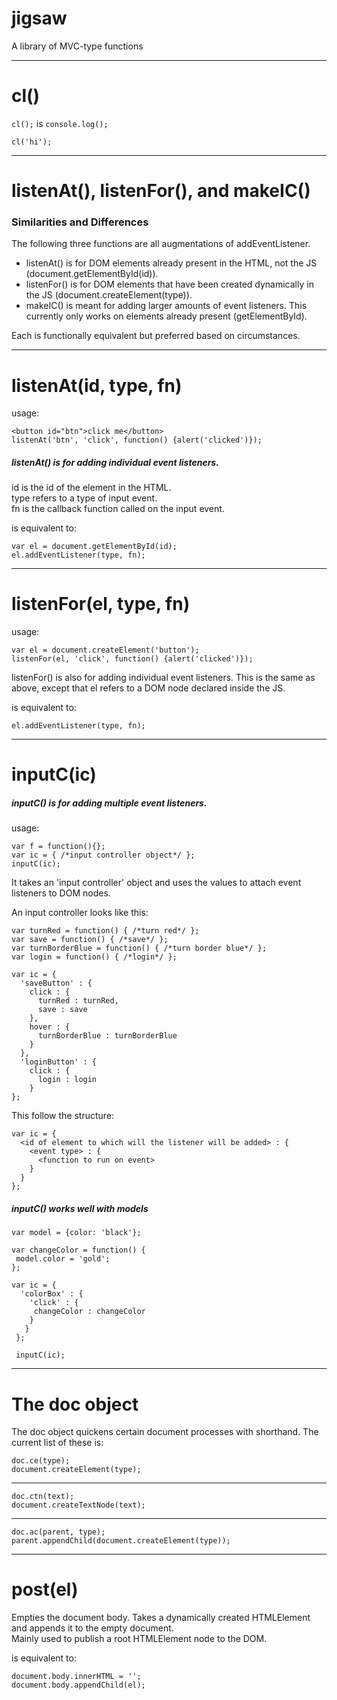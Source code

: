 # jigsaw
A library of MVC-type functions

----
# cl()

```cl();``` is ```console.log();```

```cl('hi');```

----

<h1>listenAt(), listenFor(), and makeIC()</h1>

<h3>Similarities and Differences </h3>

The following three functions are all augmentations of addEventListener.

 - listenAt() is for DOM elements already present in the HTML, not the JS (document.getElementById(id)).
 - listenFor() is for DOM elements that have been created dynamically in the JS (document.createElement(type)).
 - makeIC() is meant for adding larger amounts of event listeners. This currently only works on elements already present (getElementById).

Each is functionally equivalent but preferred based on circumstances.

----
# listenAt(id, type, fn) 

usage:
```
<button id="btn">click me</button>
listenAt('btn', 'click', function() {alert('clicked')});
```

<h5>listenAt() is for adding individual event listeners.<br></h5>

id is the id of the element in the HTML.<br>
type refers to a type of input event.<br>
fn is the callback function called on the input event.<br>

is equivalent to:

```
var el = document.getElementById(id);
el.addEventListener(type, fn);
```

----
# listenFor(el, type, fn)

usage:

```
var el = document.createElement('button');
listenFor(el, 'click', function() {alert('clicked')});
```

listenFor() is also for adding individual event listeners. This is the same as above, except that el refers to a DOM node declared inside the JS.

is equivalent to:
```
el.addEventListener(type, fn);
```
----
# inputC(ic)

<h5>inputC() is for adding multiple event listeners.</h5>

usage:
```
var f = function(){};
var ic = { /*input controller object*/ };
inputC(ic);
```

It takes an 'input controller' object and uses the values to attach event listeners to DOM nodes.

An input controller looks like this:

```
var turnRed = function() { /*turn red*/ };
var save = function() { /*save*/ };
var turnBorderBlue = function() { /*turn border blue*/ };
var login = function() { /*login*/ };

var ic = {
  'saveButton' : {
    click : {
      turnRed : turnRed,
      save : save
    },
    hover : {
      turnBorderBlue : turnBorderBlue
    }
  },
  'loginButton' : {
    click : {
      login : login
    }
};
```

This follow the structure:
```
var ic = {
  <id of element to which will the listener will be added> : {
    <event type> : {
      <function to run on event>
    }
  }
};
```
<h5>inputC() works well with models</h5>

```
var model = {color: 'black'};

var changeColor = function() {
 model.color = 'gold';
};

var ic = {
  'colorBox' : {
    'click' : {
     changeColor : changeColor
    }
   } 
 };
 
 inputC(ic);
```

----

# The doc object

The doc object quickens certain document processes with shorthand. The current list of these is:

```
doc.ce(type);
document.createElement(type);
```
----
```
doc.ctn(text);
document.createTextNode(text);
```
----
```
doc.ac(parent, type);
parent.appendChild(document.createElement(type));
```

----

# post(el)

Empties the document body. Takes a dynamically created HTMLElement and appends it to the empty document.<br>
Mainly used to publish a root HTMLElement node to the DOM.

is equivalent to:

```
document.body.innerHTML = '';
document.body.appendChild(el);
```
